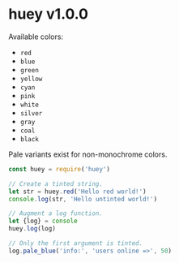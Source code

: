 
# huey v1.0.0 

Available colors:
- `red`
- `blue`
- `green`
- `yellow`
- `cyan`
- `pink`
- `white`
- `silver`
- `gray`
- `coal`
- `black`

Pale variants exist for non-monochrome colors.

```js
const huey = require('huey')

// Create a tinted string.
let str = huey.red('Hello red world!')
console.log(str, 'Hello untinted world!')

// Augment a log function.
let {log} = console
huey.log(log)

// Only the first argument is tinted.
log.pale_blue('info:', 'users online =>', 50)
```

